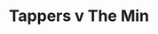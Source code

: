 ---
year: "2006"
serialNumber: "0323" 
game: "Tappers"
title: "Tappers v The Min"
gameLocation: ""
gameDate: ""
result: ""
resultType: ""
type: "game"
---